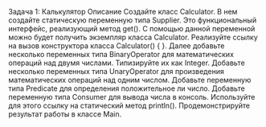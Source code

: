 Задача 1: Калькулятор
Описание
Создайте класс Calculator. В нем создайте статическую переменную типа Supplier. Это функциональный интерфейс, реализующий метод get(). С помощью данной переменной можно будет получить экземпляр класса Calculator. Реализуйте ссылку на вызов конструктора класса Calculator() { }.
Далее добавьте несколько переменных типа BinaryOperator для математических операций над двумя числами. Типизируйте их как Integer.
Добавьте несколько переменных типа UnaryOperator для произведения математических операций над одним числом.
Добавьте переменную типа Predicate для определения положительное ли число.
Добавьте переменную типа Consumer для вывода числа в консоль. Используйте для этого ссылку на статический метод println().
Продемонстрируйте результат работы в классе Main.